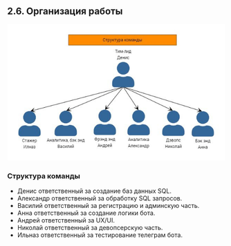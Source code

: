 ## 2.6. Организация работы

![team](../../misc/images/team.jpg)

### Структура команды

- Денис ответственный за создание баз данных SQL.
- Александр ответственный за обработку SQL запросов.
- Василий ответственный за регистрацию и админскую часть.
- Анна ответственный за создание логики бота.
- Андрей ответственный за UX/UI.
- Николай ответственный за девопсерскую часть.
- Ильназ ответственный за тестирование телеграм бота.
